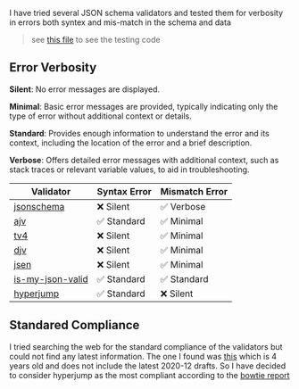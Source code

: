I have tried several JSON schema validators and tested them for verbosity in errors both syntex and mis-match in the schema and data

> see [this file](https://github.com/JeelRajodiya/Tour-of-Json-Schema/blob/main/validatorTest.mjs) to see the testing code
## Error Verbosity

**Silent**: No error messages are displayed.

**Minimal**: Basic error messages are provided, typically indicating only the type of error without additional context or details.

**Standard**: Provides enough information to understand the error and its context, including the location of the error and a brief description.

**Verbose**: Offers detailed error messages with additional context, such as stack traces or relevant variable values, to aid in troubleshooting.

| Validator                                                          | Syntax Error | Mismatch Error |
| ------------------------------------------------------------------ | ------------ | -------------- |
| [jsonschema](https://www.npmjs.com/package/jsonschema)             | ❌ Silent    | ✅ Verbose     |
| [ajv](https://www.npmjs.com/package/ajv)                           | ✅ Standard  | ✅ Minimal     |
| [tv4](https://www.npmjs.com/package/tv4)                           | ❌ Silent    | ✅ Minimal     |
| [djv](https://www.npmjs.com/package/djv)                           | ❌ Silent    | ✅ Minimal     |
| [jsen](https://www.npmjs.com/package/jsen)                         | ❌ Silent    | ✅ Minimal     |
| [is-my-json-valid](https://www.npmjs.com/package/is-my-json-valid) | ✅ Standard  | ✅ Standard    |
| [hyperjump](https://www.npmjs.com/package/@hyperjump/json-schema)  | ✅ Standard  | ❌ Silent      |

## Standared Compliance

I tried searching the web for the standard compliance of the validators but could not find any latest information. The one I found was [this](https://github.com/ebdrup/json-schema-benchmark) which is 4 years old and does not include the latest 2020-12 drafts. So I have decided to consider hyperjump as the most compliant according to the [bowtie report](https://bowtie.report/#/?language=javascript&language=typescript)
